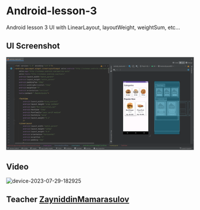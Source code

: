 # Android-lesson-3
Android lesson 3 UI with LinearLayout, layoutWeight, weightSum, etc...
## UI Screenshot
<img src="images/Screenshot 2023-07-29 180433.png" title="screenshot">

## Video
![device-2023-07-29-182925](https://github.com/UsmanovAMRBEK/Android-lesson-3/assets/81680859/515493cf-4e82-447c-b987-71232963679f)

## Teacher <a href="http://github.com/zayniddinmamarasulov">ZayniddinMamarasulov</a>

